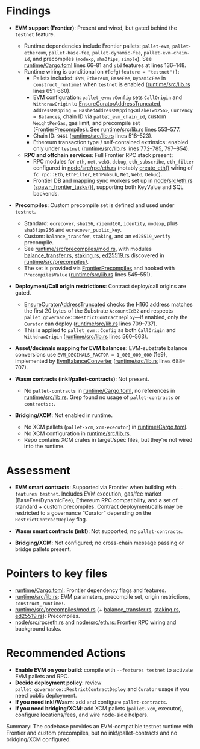 # Findings

- __EVM support (Frontier)__: Present and wired, but gated behind the `testnet` feature.
  - Runtime dependencies include Frontier pallets: `pallet-evm`, `pallet-ethereum`, `pallet-base-fee`, `pallet-dynamic-fee`, `pallet-evm-chain-id`, and precompiles (`modexp`, `sha3fips`, `simple`). See [runtime/Cargo.toml](cci:7://file:///home/com/repos/comai/subspace-fork/runtime/Cargo.toml:0:0-0:0) lines 66–81 and `std` features at lines 136–148.
  - Runtime wiring is conditional on `#[cfg(feature = "testnet")]`:
    - Pallets included: `EVM`, `Ethereum`, `BaseFee`, `DynamicFee` in `construct_runtime!` when `testnet` is enabled ([runtime/src/lib.rs](cci:7://file:///home/com/repos/comai/subspace-fork/runtime/src/lib.rs:0:0-0:0) lines 651–660).
    - EVM configuration: `pallet_evm::Config` sets `CallOrigin` and `WithdrawOrigin` to [EnsureCuratorAddressTruncated](cci:2://file:///home/com/repos/comai/subspace-fork/runtime/src/lib.rs:708:0-708:41), `AddressMapping = HashedAddressMapping<BlakeTwo256>`, `Currency = Balances`, chain ID via `pallet_evm_chain_id`, custom `WeightPerGas`, gas limit, and precompile set ([FrontierPrecompiles](cci:2://file:///home/com/repos/comai/subspace-fork/runtime/src/precompiles/mod.rs:32:0-32:50)). See [runtime/src/lib.rs](cci:7://file:///home/com/repos/comai/subspace-fork/runtime/src/lib.rs:0:0-0:0) lines 553–577.
    - Chain ID: `9461` ([runtime/src/lib.rs](cci:7://file:///home/com/repos/comai/subspace-fork/runtime/src/lib.rs:0:0-0:0) lines 518–523).
    - Ethereum transaction type / self-contained extrinsics: enabled only under `testnet` ([runtime/src/lib.rs](cci:7://file:///home/com/repos/comai/subspace-fork/runtime/src/lib.rs:0:0-0:0) lines 772–785, 797–854).
  - __RPC and offchain services__: Full Frontier RPC stack present:
    - RPC modules for `eth`, `net`, `web3`, `debug`, `eth_subscribe`, `eth_filter` configured in [node/src/rpc/eth.rs](cci:7://file:///home/com/repos/comai/subspace-fork/node/src/rpc/eth.rs:0:0-0:0) (notably [create_eth()](cci:1://file:///home/com/repos/comai/subspace-fork/node/src/rpc/eth.rs:68:0-205:1) wiring of `fc_rpc::Eth`, `EthFilter`, `EthPubSub`, `Net`, `Web3`, `Debug`).
    - Frontier DB and mapping sync workers set up in [node/src/eth.rs](cci:7://file:///home/com/repos/comai/subspace-fork/node/src/eth.rs:0:0-0:0) ([spawn_frontier_tasks()](cci:1://file:///home/com/repos/comai/subspace-fork/node/src/eth.rs:107:0-188:1)), supporting both KeyValue and SQL backends.

- __Precompiles__: Custom precompile set is defined and used under `testnet`.
  - Standard: `ecrecover`, `sha256`, `ripemd160`, `identity`, `modexp`, plus `sha3fips256` and `ecrecover_public_key`.
  - Custom: `balance_transfer`, `staking`, and an `ed25519_verify` precompile.
  - See [runtime/src/precompiles/mod.rs](cci:7://file:///home/com/repos/comai/subspace-fork/runtime/src/precompiles/mod.rs:0:0-0:0), with modules [balance_transfer.rs](cci:7://file:///home/com/repos/comai/subspace-fork/runtime/src/precompiles/balance_transfer.rs:0:0-0:0), [staking.rs](cci:7://file:///home/com/repos/comai/subspace-fork/runtime/src/precompiles/staking.rs:0:0-0:0), [ed25519.rs](cci:7://file:///home/com/repos/comai/subspace-fork/runtime/src/precompiles/ed25519.rs:0:0-0:0) discovered in [runtime/src/precompiles/](cci:7://file:///home/com/repos/comai/subspace-fork/runtime/src/precompiles:0:0-0:0).
  - The set is provided via [FrontierPrecompiles<Runtime>](cci:2://file:///home/com/repos/comai/subspace-fork/runtime/src/precompiles/mod.rs:32:0-32:50) and hooked with `PrecompilesValue` ([runtime/src/lib.rs](cci:7://file:///home/com/repos/comai/subspace-fork/runtime/src/lib.rs:0:0-0:0) lines 545–551).

- __Deployment/Call origin restrictions__: Contract deploy/call origins are gated.
  - [EnsureCuratorAddressTruncated](cci:2://file:///home/com/repos/comai/subspace-fork/runtime/src/lib.rs:708:0-708:41) checks the H160 address matches the first 20 bytes of the Substrate `AccountId32` and respects `pallet_governance::RestrictContractDeploy`—if enabled, only the `Curator` can deploy ([runtime/src/lib.rs](cci:7://file:///home/com/repos/comai/subspace-fork/runtime/src/lib.rs:0:0-0:0) lines 709–737).
  - This is applied to `pallet_evm::Config` as both `CallOrigin` and `WithdrawOrigin` ([runtime/src/lib.rs](cci:7://file:///home/com/repos/comai/subspace-fork/runtime/src/lib.rs:0:0-0:0) lines 560–563).

- __Asset/decimals mapping for EVM balances__: EVM-substrate balance conversions use `EVM_DECIMALS_FACTOR = 1_000_000_000` (1e9), implemented by [EvmBalanceConverter](cci:2://file:///home/com/repos/comai/subspace-fork/runtime/src/lib.rs:690:0-690:31) ([runtime/src/lib.rs](cci:7://file:///home/com/repos/comai/subspace-fork/runtime/src/lib.rs:0:0-0:0) lines 688–707).

- __Wasm contracts (ink!/pallet-contracts)__: Not present.
  - No `pallet-contracts` in [runtime/Cargo.toml](cci:7://file:///home/com/repos/comai/subspace-fork/runtime/Cargo.toml:0:0-0:0), no references in [runtime/src/lib.rs](cci:7://file:///home/com/repos/comai/subspace-fork/runtime/src/lib.rs:0:0-0:0). Grep found no usage of `pallet-contracts` or `contracts::`.

- __Bridging/XCM__: Not enabled in runtime.
  - No XCM pallets (`pallet-xcm`, `xcm-executor`) in [runtime/Cargo.toml](cci:7://file:///home/com/repos/comai/subspace-fork/runtime/Cargo.toml:0:0-0:0).
  - No XCM configuration in [runtime/src/lib.rs](cci:7://file:///home/com/repos/comai/subspace-fork/runtime/src/lib.rs:0:0-0:0).
  - Repo contains XCM crates in target/spec files, but they’re not wired into the runtime.

# Assessment

- __EVM smart contracts__: Supported via Frontier when building with `--features testnet`. Includes EVM execution, gas/fee market (BaseFee/DynamicFee), Ethereum RPC compatibility, and a set of standard + custom precompiles. Contract deployment/calls may be restricted to a governance “Curator” depending on the `RestrictContractDeploy` flag.

- __Wasm smart contracts (ink!)__: Not supported; no `pallet-contracts`.

- __Bridging/XCM__: Not configured; no cross-chain message passing or bridge pallets present.

# Pointers to key files

- [runtime/Cargo.toml](cci:7://file:///home/com/repos/comai/subspace-fork/runtime/Cargo.toml:0:0-0:0): Frontier dependency flags and features.
- [runtime/src/lib.rs](cci:7://file:///home/com/repos/comai/subspace-fork/runtime/src/lib.rs:0:0-0:0): EVM parameters, precompile set, origin restrictions, `construct_runtime!`.
- [runtime/src/precompiles/mod.rs](cci:7://file:///home/com/repos/comai/subspace-fork/runtime/src/precompiles/mod.rs:0:0-0:0) (+ [balance_transfer.rs](cci:7://file:///home/com/repos/comai/subspace-fork/runtime/src/precompiles/balance_transfer.rs:0:0-0:0), [staking.rs](cci:7://file:///home/com/repos/comai/subspace-fork/runtime/src/precompiles/staking.rs:0:0-0:0), [ed25519.rs](cci:7://file:///home/com/repos/comai/subspace-fork/runtime/src/precompiles/ed25519.rs:0:0-0:0)): Precompiles.
- [node/src/rpc/eth.rs](cci:7://file:///home/com/repos/comai/subspace-fork/node/src/rpc/eth.rs:0:0-0:0) and [node/src/eth.rs](cci:7://file:///home/com/repos/comai/subspace-fork/node/src/eth.rs:0:0-0:0): Frontier RPC wiring and background tasks.

# Recommended Actions

- __Enable EVM on your build__: compile with `--features testnet` to activate EVM pallets and RPC.
- __Decide deployment policy__: review `pallet_governance::RestrictContractDeploy` and `Curator` usage if you need public deployment.
- __If you need ink!/Wasm__: add and configure `pallet-contracts`.
- __If you need bridging/XCM__: add XCM pallets (`pallet-xcm`, executor), configure locations/fees, and wire node-side helpers.

Summary: The codebase provides an EVM-compatible testnet runtime with Frontier and custom precompiles, but no ink!/pallet-contracts and no bridging/XCM configured.